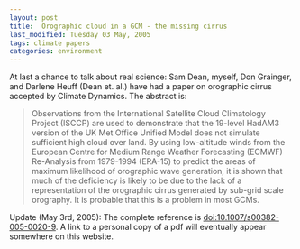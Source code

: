 ```yaml
---
layout: post
title:  Orographic cloud in a GCM - the missing cirrus
last_modified: Tuesday 03 May, 2005
tags: climate papers
categories: environment
---
```


At last a chance to talk about real science: Sam Dean, myself, Don Grainger, and Darlene Heuff (Dean et. al.) have had a paper on orographic cirrus accepted by Climate Dynamics. The abstract is:
<blockquote>Observations from the International Satellite Cloud Climatology Project (ISCCP) are used to demonstrate that the 19-level HadAM3 version of the UK Met Office Unified Model does not simulate sufficient high cloud over land. By using low-altitude winds from the European Centre for Medium Range Weather Forecasting (ECMWF) Re-Analysis from 1979-1994 (ERA-15) to predict the
areas of maximum likelihood of orographic wave generation, it is shown that much of the deficiency is likely to be due to the lack of
a representation of the orographic cirrus generated by sub-grid scale orography. It is probable that this is a problem in most GCMs.
</blockquote>

Update (May 3rd, 2005): The complete reference is [doi:10.1007/s00382-005-0020-9](https://doi.org/10.1007/s00382-005-0020-9). A link to a personal copy of a pdf will eventually appear somewhere on this website.

